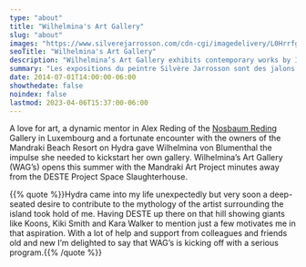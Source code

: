 ```yaml
---
type: "about"
title: "Wilhelmina's Art Gallery"
slug: "about"
images: "https://www.silverejarrosson.com/cdn-cgi/imagedelivery/L0HrrfgxmX01pIlKW6n82w/b038bc0e-02b7-4589-43ec-2304cc3ebc00/w=1280"
seoTitle: "Wilhelmina's Art Gallery"
description: "Wilhelmina’s Art Gallery exhibits contemporary works by International artists on Hydra between June and October. The exhibitions are displayed inside a historic building on Mandraki Beach that was once the Captain’s Mansion. This year the artists displayed are vastly different but share in common supreme technical skill and treat subjects rooted in universal themes, particularly nature, myth, philosophy and dreams."
summary: "Les expositions du peintre Silvère Jarrosson sont des jalons de son cheminement artistique, chacune abordant une thématique, un regard sur la peinture contemporaine et la façon de l'exposer. Solo ou collectives, en galerie ou dans des institutions culturelles, chacune traduit une certaine lecture de son œuvre."
date: 2014-07-01T14:00:00-06:00
showthedate: false
noindex: false
lastmod: 2023-04-06T15:37:00-06:00
---
```


A love for art, a dynamic mentor in Alex Reding of the [Nosbaum Reding](https://www.nosbaumreding.com/) Gallery in Luxembourg and a fortunate encounter with the owners of the Mandraki Beach Resort on Hydra gave Wilhelmina von Blumenthal the impulse she needed to kickstart her own gallery. Wilhelmina’s Art Gallery (WAG’s) opens this summer with the Mandraki Art Project minutes away from the DESTE Project Space Slaughterhouse.

{{% quote %}}Hydra came into my life unexpectedly but very soon a deep-seated desire to contribute to the mythology of the artist surrounding the island took hold of me. Having DESTE up there on that hill showing giants like Koons, Kiki Smith and Kara Walker to mention just a few motivates me in that aspiration. With a lot of help and support from colleagues and friends old and new I’m delighted to say that WAG’s is kicking off with a serious program.{{% /quote %}}
